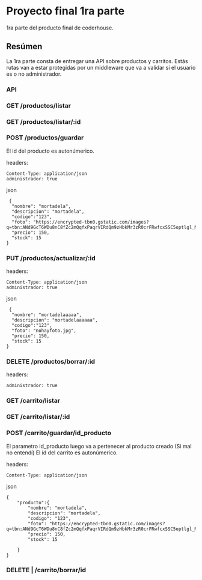 # Proyecto final 1ra parte

1ra parte del producto final de coderhouse.

## Resúmen

La 1ra parte consta de entregar una API sobre productos y carritos. Estás rutas van a estar protegidas por un middleware que va a validar si el usuario es o no administrador.

### API

### GET /productos/listar

### GET /productos/listar/:id

### POST /productos/guardar

El id del producto es autonúmerico.

headers:

```
Content-Type: application/json
administrador: true
```

json

```
 {
  "nombre": "mortadela",
  "descripcion": "mortadela",
  "codigo":"123",
  "foto": "https://encrypted-tbn0.gstatic.com/images?q=tbn:ANd9GcT6WDu8nC8fZc2mQqfxPaqrVIRdQm9zHbkMr3zR0crFRwfcxSSC5optlgl_MgErZ1E8nDL_zlquepUo1A&usqp=CAU",
  "precio": 150,
  "stock": 15
}
```

### PUT /productos/actualizar/:id

headers:

```
Content-Type: application/json
administrador: true
```

json

```
 {
  "nombre": "mortadelaaaaa",
  "descripcion": "mortadelaaaaaa",
  "codigo":"123",
  "foto": "nohayfoto.jpg",
  "precio": 150,
  "stock": 15
}
```

### DELETE /productos/borrar/:id

headers:

```
administrador: true
```

### GET /carrito/listar

### GET /carrito/listar/:id

### POST /carrito/guardar/id_producto

El parametro id_producto luego va a pertenecer al producto creado (Si mal no entendí)
El id del carrito es autonúmerico.

headers:

```
Content-Type: application/json
```

json

```
{
	"producto":{
        "nombre": "mortadela",
        "descripcion": "mortadela",
        "codigo": "123",
        "foto": "https://encrypted-tbn0.gstatic.com/images?q=tbn:ANd9GcT6WDu8nC8fZc2mQqfxPaqrVIRdQm9zHbkMr3zR0crFRwfcxSSC5optlgl_MgErZ1E8nDL_zlquepUo1A&usqp=CAU",
        "precio": 150,
        "stock": 15

	}
}
```

### DELETE | /carrito/borrar/id
